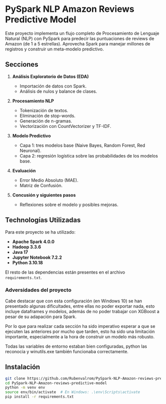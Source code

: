 # PySpark NLP Amazon Reviews Predictive Model

Este proyecto implementa un flujo completo de Procesamiento de Lenguaje Natural (NLP) con PySpark para predecir las puntuaciones de reviews de Amazon (de 1 a 5 estrellas). Aprovecha Spark para manejar millones de registros y construir un meta-modelo predictivo.

## Secciones

1. **Análisis Exploratorio de Datos (EDA)**
   - Importación de datos con Spark.
   - Análisis de nulos y balance de clases.

2. **Procesamiento NLP**
   - Tokenización de textos.
   - Eliminación de stop-words.
   - Generación de n-gramas.
   - Vectorización con CountVectorizer y TF-IDF.

3. **Modelo Predictivo**
   - Capa 1: tres modelos base (Naive Bayes, Random Forest, Red Neuronal).
   - Capa 2: regresión logística sobre las probabilidades de los modelos base.

4. **Evaluación**
   - Error Medio Absoluto (MAE).
   - Matriz de Confusión.

5. **Concusión y siguientes pasos**
   - Reflexiones sobre el modelo y posibles mejoras.

## Technologías Utilizadas

Para este proyecto se ha utilizado:

- **Apache Spark 4.0.0** 
- **Hadoop 3.3.6**
- **Java 17**
- **Jupyter Notebook 7.2.2**
- **Python 3.10.18**

El resto de las dependencias están presentes en el archivo `requirements.txt`.

### Adversidades del proyecto

Cabe destacar que con esta configuración (en Windows 10) se han presentado algunas dificultades, entre ellas no poder exportar nada, esto incluye
dataframes y modelos, además de no poder trabajar con XGBoost a pesar de su adapación para Spark.

Por lo que para realizar cada sección ha sido imperativo esperar a que se ejecuten las anteriores por mucho que tarden, esto ha
sido una limitación importante, especialmente a la hora de construir un modelo más robusto.

Todas las variables de entorno estaban bien configuradas, python las reconocia y winutils.exe también funcionaba correctamente.

## Instalación

```bash
git clone https://github.com/Rubenvalrom/PySpark-NLP-Amazon-reviews-predictive-model.git
cd PySpark-NLP-Amazon-reviews-predictive-model
python -m venv env
source env/bin/activate  # En Windows: .\env\Scripts\activate
pip install -r requirements.txt

```
